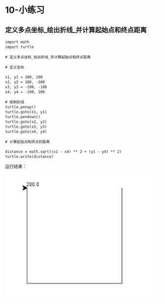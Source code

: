 # 10-小练习


## 定义多点坐标_绘出折线_并计算起始点和终点距离


```
import math
import turtle

# 定义多点坐标_绘出折线_并计算起始点和终点距离

# 定义坐标

x1, y1 = 100, 100
x2, y2 = 100, -100
x3, y3 = -100, -100
x4, y4 = -100, 100

# 绘制折线
turtle.penup()
turtle.goto(x1, y1)
turtle.pendown()
turtle.goto(x2, y2)
turtle.goto(x3, y3)
turtle.goto(x4, y4)

# 计算起始点和终点的距离

distance = math.sqrt((x1 - x4) ** 2 + (y1 - y4) ** 2)
turtle.write(distance)

```


运行结果：

![](_v_images/20201024173603517_988410085.png)
